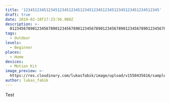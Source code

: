 ```yaml
---
title: '123451234512345123451234512345123451234512345123451234512345'
draft: true
date: 2019-02-18T17:23:56.988Z
description: >-
  01234567890123456789012345678901234567890123456789012345678901234567890123456789012345678901234567890123456789012345678901234567890123456789
tags:
  - Outdoor
levels:
  - Beginner
places:
  - Home
devices:
  - Motion Kit
image_preview: >-
  https://res.cloudinary.com/lukasfabik/image/upload/v1550435616/samples/leve.jpg
author: lukas_fabik
---
```

Test
